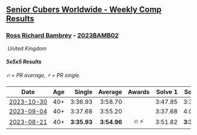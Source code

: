 <style>table {white-space: nowrap;}</style>
<link rel="stylesheet" type="text/css" href="/scw-comp/css/flags.css" />

## [Senior Cubers Worldwide - Weekly Comp Results](/scw-comp/results/)
### [Ross Richard Bambrey](README.md) - [2023BAMB02](https://www.worldcubeassociation.org/persons/2023BAMB02?event=555)

<i class="flag flag-GB" />&nbsp;United Kingdom

#### 5x5x5 Results

<span style="white-space: nowrap;">🔥 = PR average</span>, <span style="white-space: nowrap;">⚡ = PR single</span>.

| Date | Age | Single | Average | Awards | Solve 1 | Solve 2 | Solve 3 | Solve 4 | Solve 5 | Video |
| :--: | :--: | --: | --: | :--: | --: | --: | --: | --: | --: | :-- |
| [2023-10-30](../../results/2023-10-30/555.md) | 40+ | 3:36.93 | 3:58.70 |  | 3:47.85 | 3:36.93 | 4:31.31 | DNS | DNS | [Desktop](https://www.facebook.com/536706331/videos/2011775312533910) / [Mobile](https://m.facebook.com/536706331/videos/2011775312533910) |
| [2023-09-04](../../results/2023-09-04/555.md) | 40+ | 3:37.68 | 3:55.20 |  | 3:37.68 | 4:00.99 | 4:06.94 | DNS | DNS | [Desktop](https://www.facebook.com/536706331/videos/1096342895105549) / [Mobile](https://m.facebook.com/536706331/videos/1096342895105549) |
| [2023-08-21](../../results/2023-08-21/555.md) | 40+ | **3:35.93** | **3:54.96** | 🔥 ⚡ | 3:51.82 | **3:35.93** | 4:17.13 | DNS | DNS | [Desktop](https://www.facebook.com/536706331/videos/343397918013907) / [Mobile](https://m.facebook.com/536706331/videos/343397918013907) |


<!-- Global site tag (gtag.js) - Google Analytics -->
<script async src="https://www.googletagmanager.com/gtag/js?id=UA-86348435-3"></script>
<script>window.dataLayer = window.dataLayer || []; function gtag() {dataLayer.push(arguments);} gtag('js', new Date()); gtag('config', 'UA-86348435-3');</script>
